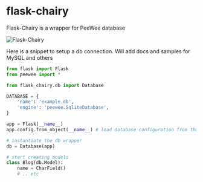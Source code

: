# flask-chairy
Flask-Chairy is a wrapper for PeeWee database

![Flask-Chairy](http://hellogiggles.com/wp-content/uploads/2015/02/24/Best-TV-Chairs-Peewee-Playhouse-Chairy.jpg)


Here is a snippet to setup a db connection. Will add docs and samples for MySQL and others
```python
from flask import Flask
from peewee import *

from flask_chairy.db import Database

DATABASE = {
    'name': 'example.db',
    'engine': 'peewee.SqliteDatabase',
}

app = Flask(__name__)
app.config.from_object(__name__) # load database configuration from this module

# instantiate the db wrapper
db = Database(app)

# start creating models
class Blog(db.Model):
    name = CharField()
    # .. etc
```
